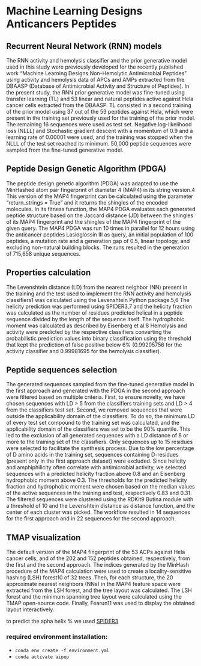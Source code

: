 # Machine Learning Designs Anticancers Peptides 

## Recurrent Neural Network (RNN) models
The RNN activity and hemolysis classifier and the prior generative model used in this study were previously developed for the recently published work “Machine Learning Designs Non-Hemolytic Antimicrobial Peptides” using activity and hemolysis data of APCs and AMPs extracted from the DBAASP (Database of Antimicrobial Activity and Structure of Peptides). In the present study, the RNN prior generative model was fine-tuned using transfer learning (TL) and 53 linear and natural peptides active against Hela cancer cells extracted from the DBAASP. 
TL consisted in a second training of the prior model using 37 out of the 53 peptides against Hela, which were present in the training set previously used for the training of the prior model. The remaining 16 sequences were used as test set. Negative log-likelihood loss (NLLL) and Stochastic gradient descent with a momentum of 0.9 and a learning rate of 0.00001 were used, and the training was stopped when the NLLL of the test set reached its minimum. 50,000 peptide sequences were sampled from the fine-tuned generative model.

## Peptide Design Genetic Algorithm (PDGA)
The peptide design genetic algorithm (PDGA) was adapted to use the MinHashed atom pair fingerprint of diameter 4 (MAP4) in its string version.4 This version of the MAP4 fingerprint can be calculated using the parameter “return_strings = True” and it returns the shingles of the encoded molecules. In its fitness function, the MAP4 PDGA evaluates each generated peptide structure based on the Jaccard distance (JD) between the shingles of its MAP4 fingerprint and the shingles of the MAP4 fingerprint of the given query. The MAP4 PDGA was run 10 times in parallel for 12 hours using the anticancer peptides Lasioglossin III as query, an initial population of 100 peptides, a mutation rate and a generation gap of 0.5, linear topology, and excluding non-natural building blocks. The runs resulted in the generation of 715,658 unique sequences.

## Properties calculation 
The Levenshtein distance (LD) from the nearest neighbor (NN) present in the training and the test used to implement the RNN activity and hemolysis classifiers1 was calculated using the Levenshtein Python package.5,6 The helicity prediction was performed using SPIDER3,7 and the helicity fraction was calculated as the number of residues predicted helical in a peptide sequence divided by the length of the sequence itself. The hydrophobic moment was calculated as described by Eisenberg et al.8  Hemolysis and activity were predicted by the respective classifiers converting the probabilistic prediction values into binary classification using the threshold that kept the prediction of false positive below 6% (0.99205756 for the activity classifier and 0.99981695 for the hemolysis classifier). 

## Peptide sequences selection
The generated sequences sampled from the fine-tuned generative model in the first approach and generated with the PDGA in the second approach were filtered based on multiple criteria. First, to ensure novelty, we have chosen sequences with LD > 5 from the classifiers training sets and LD > 4 from the classifiers test set. Second, we removed sequences that were outside the applicability domain of the classifiers. To do so, the minimum LD of every test set compound to the training set was calculated, and the applicability domain of the classifiers was set to be the 90% quantile. This led to the exclusion of all generated sequences with a LD distance of 8 or more to the training set of the classifiers. Only sequences up to 15 residues were selected to facilitate the synthesis process. Due to the low percentage of D amino acids in the training set, sequences containing D-residues (present only in the first approach dataset) were excluded. Since helicity and amphiphilicity often correlate with antimicrobial activity, we selected sequences with a predicted helicity fraction above 0.8 and an Eisenberg hydrophobic moment above 0.3. The thresholds for the predicted helicity fraction and hydrophobic moment were chosen based on the median values of the active sequences in the training and test, respectively 0.83 and 0.31. The filtered sequences were clustered using the RDKit9 Butina module with a threshold of 10 and the Levenshtein distance as distance function, and the center of each cluster was picked. The workflow resulted in 14 sequences for the first approach and in 22 sequences for the second approach. 

## TMAP visualization 
The default version of the MAP4 fingerprint of the 53 ACPs against Hela cancer cells, and of the 202 and 152 peptides obtained, respectively, from the first and the second approach. The indices generated by the MinHash procedure of the MAP4 calculation were used to create a locality-sensitive hashing (LSH) forest10 of 32 trees. Then, for each structure, the 20 approximate nearest neighbors (NNs) in the MAP4 feature space were extracted from the LSH forest, and the tree layout was calculated. The LSH forest and the minimum spanning tree layout were calculated using the TMAP open-source code. Finally, Fearun11 was used to display the obtained layout interactively. 


to predict the apha helix % we used [SPIDER3](https://sparks-lab.org/server/spider3/)

### required environment installation:
- `conda env create -f environment.yml`
- `conda activate aipep`